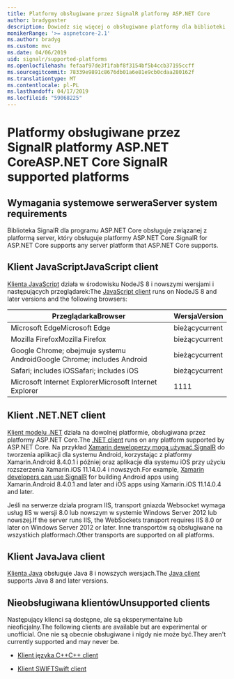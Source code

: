 ```yaml
---
title: Platformy obsługiwane przez SignalR platformy ASP.NET Core
author: bradygaster
description: Dowiedz się więcej o obsługiwane platformy dla biblioteki SignalR platformy ASP.NET Core.
monikerRange: '>= aspnetcore-2.1'
ms.author: bradyg
ms.custom: mvc
ms.date: 04/06/2019
uid: signalr/supported-platforms
ms.openlocfilehash: fefaaf97de3f1fabf8f3154bf5b4ccb37195ccff
ms.sourcegitcommit: 78339e9891c8676db01a6e81e9cb0cdaa280162f
ms.translationtype: MT
ms.contentlocale: pl-PL
ms.lasthandoff: 04/17/2019
ms.locfileid: "59068225"
---
```

# <a name="aspnet-core-signalr-supported-platforms"></a><span data-ttu-id="dfda0-103">Platformy obsługiwane przez SignalR platformy ASP.NET Core</span><span class="sxs-lookup"><span data-stu-id="dfda0-103">ASP.NET Core SignalR supported platforms</span></span>

## <a name="server-system-requirements"></a><span data-ttu-id="dfda0-104">Wymagania systemowe serwera</span><span class="sxs-lookup"><span data-stu-id="dfda0-104">Server system requirements</span></span>

<span data-ttu-id="dfda0-105">Biblioteka SignalR dla programu ASP.NET Core obsługuje związanej z platformą server, który obsługuje platformy ASP.NET Core.</span><span class="sxs-lookup"><span data-stu-id="dfda0-105">SignalR for ASP.NET Core supports any server platform that ASP.NET Core supports.</span></span>

## <a name="javascript-client"></a><span data-ttu-id="dfda0-106">Klient JavaScript</span><span class="sxs-lookup"><span data-stu-id="dfda0-106">JavaScript client</span></span>

<span data-ttu-id="dfda0-107">[Klienta JavaScript](https://www.npmjs.com/package/@aspnet/signalr) działa w środowisku NodeJS 8 i nowszymi wersjami i następujących przeglądarek:</span><span class="sxs-lookup"><span data-stu-id="dfda0-107">The [JavaScript client](https://www.npmjs.com/package/@aspnet/signalr) runs on NodeJS 8 and later versions and the following browsers:</span></span>

| <span data-ttu-id="dfda0-108">Przeglądarka</span><span class="sxs-lookup"><span data-stu-id="dfda0-108">Browser</span></span>                         | <span data-ttu-id="dfda0-109">Wersja</span><span class="sxs-lookup"><span data-stu-id="dfda0-109">Version</span></span> |
| ------------------------------- | ------- |
| <span data-ttu-id="dfda0-110">Microsoft Edge</span><span class="sxs-lookup"><span data-stu-id="dfda0-110">Microsoft Edge</span></span>                  | <span data-ttu-id="dfda0-111">bieżący</span><span class="sxs-lookup"><span data-stu-id="dfda0-111">current</span></span> |
| <span data-ttu-id="dfda0-112">Mozilla Firefox</span><span class="sxs-lookup"><span data-stu-id="dfda0-112">Mozilla Firefox</span></span>                 | <span data-ttu-id="dfda0-113">bieżący</span><span class="sxs-lookup"><span data-stu-id="dfda0-113">current</span></span> |
| <span data-ttu-id="dfda0-114">Google Chrome; obejmuje systemu Android</span><span class="sxs-lookup"><span data-stu-id="dfda0-114">Google Chrome; includes Android</span></span> | <span data-ttu-id="dfda0-115">bieżący</span><span class="sxs-lookup"><span data-stu-id="dfda0-115">current</span></span> |
| <span data-ttu-id="dfda0-116">Safari; includes iOS</span><span class="sxs-lookup"><span data-stu-id="dfda0-116">Safari; includes iOS</span></span>            | <span data-ttu-id="dfda0-117">bieżący</span><span class="sxs-lookup"><span data-stu-id="dfda0-117">current</span></span> |
| <span data-ttu-id="dfda0-118">Microsoft Internet Explorer</span><span class="sxs-lookup"><span data-stu-id="dfda0-118">Microsoft Internet Explorer</span></span>     | <span data-ttu-id="dfda0-119">11</span><span class="sxs-lookup"><span data-stu-id="dfda0-119">11</span></span>      |
 
## <a name="net-client"></a><span data-ttu-id="dfda0-120">Klient .NET</span><span class="sxs-lookup"><span data-stu-id="dfda0-120">.NET client</span></span>

<span data-ttu-id="dfda0-121">[Klient modelu .NET](https://www.nuget.org/packages/Microsoft.AspNetCore.SignalR/) działa na dowolnej platformie, obsługiwana przez platformy ASP.NET Core.</span><span class="sxs-lookup"><span data-stu-id="dfda0-121">The [.NET client](https://www.nuget.org/packages/Microsoft.AspNetCore.SignalR/) runs on any platform supported by ASP.NET Core.</span></span> <span data-ttu-id="dfda0-122">Na przykład [Xamarin deweloperzy mogą używać SignalR](https://github.com/aspnet/Announcements/issues/305) do tworzenia aplikacji dla systemu Android, korzystając z platformy Xamarin.Android 8.4.0.1 i później oraz aplikacje dla systemu iOS przy użyciu rozszerzenia Xamarin.iOS 11.14.0.4 i nowszych.</span><span class="sxs-lookup"><span data-stu-id="dfda0-122">For example, [Xamarin developers can use SignalR](https://github.com/aspnet/Announcements/issues/305) for building Android apps using Xamarin.Android 8.4.0.1 and later and iOS apps using Xamarin.iOS 11.14.0.4 and later.</span></span>

<span data-ttu-id="dfda0-123">Jeśli na serwerze działa program IIS, transport gniazda Websocket wymaga usług IIS w wersji 8.0 lub nowszym w systemie Windows Server 2012 lub nowszej.</span><span class="sxs-lookup"><span data-stu-id="dfda0-123">If the server runs IIS, the WebSockets transport requires IIS 8.0 or later on Windows Server 2012 or later.</span></span> <span data-ttu-id="dfda0-124">Inne transportów są obsługiwane na wszystkich platformach.</span><span class="sxs-lookup"><span data-stu-id="dfda0-124">Other transports are supported on all platforms.</span></span>

## <a name="java-client"></a><span data-ttu-id="dfda0-125">Klient Java</span><span class="sxs-lookup"><span data-stu-id="dfda0-125">Java client</span></span>

<span data-ttu-id="dfda0-126">[Klienta Java](https://search.maven.org/artifact/com.microsoft.aspnet/signalr) obsługuje Java 8 i nowszych wersjach.</span><span class="sxs-lookup"><span data-stu-id="dfda0-126">The [Java client](https://search.maven.org/artifact/com.microsoft.aspnet/signalr) supports Java 8 and later versions.</span></span>

## <a name="unsupported-clients"></a><span data-ttu-id="dfda0-127">Nieobsługiwana klientów</span><span class="sxs-lookup"><span data-stu-id="dfda0-127">Unsupported clients</span></span>

<span data-ttu-id="dfda0-128">Następujący klienci są dostępne, ale są eksperymentalne lub nieoficjalny.</span><span class="sxs-lookup"><span data-stu-id="dfda0-128">The following clients are available but are experimental or unofficial.</span></span> <span data-ttu-id="dfda0-129">One nie są obecnie obsługiwane i nigdy nie może być.</span><span class="sxs-lookup"><span data-stu-id="dfda0-129">They aren't currently supported and may never be.</span></span>

* [<span data-ttu-id="dfda0-130">Klient języka C++</span><span class="sxs-lookup"><span data-stu-id="dfda0-130">C++ client</span></span>](https://github.com/aspnet/SignalR/tree/master/clients/cpp)

* [<span data-ttu-id="dfda0-131">Klient SWIFT</span><span class="sxs-lookup"><span data-stu-id="dfda0-131">Swift client</span></span>](https://github.com/moozzyk/SignalR-Client-Swift)
